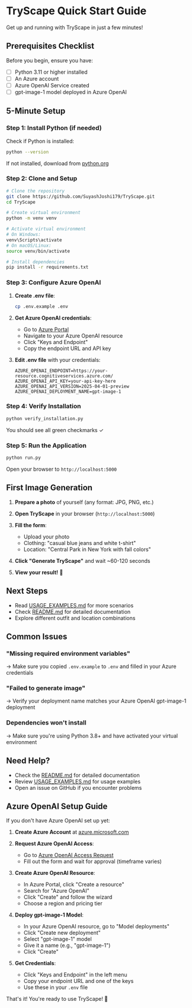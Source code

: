 # TryScape Quick Start Guide

Get up and running with TryScape in just a few minutes!

## Prerequisites Checklist

Before you begin, ensure you have:

- [ ] Python 3.11 or higher installed
- [ ] An Azure account
- [ ] Azure OpenAI Service created
- [ ] gpt-image-1 model deployed in Azure OpenAI

## 5-Minute Setup

### Step 1: Install Python (if needed)

Check if Python is installed:
```bash
python --version
```

If not installed, download from [python.org](https://www.python.org/downloads/)

### Step 2: Clone and Setup

```bash
# Clone the repository
git clone https://github.com/SuyashJoshi179/TryScape.git
cd TryScape

# Create virtual environment
python -m venv venv

# Activate virtual environment
# On Windows:
venv\Scripts\activate
# On macOS/Linux:
source venv/bin/activate

# Install dependencies
pip install -r requirements.txt
```

### Step 3: Configure Azure OpenAI

1. **Create .env file**:
   ```bash
   cp .env.example .env
   ```

2. **Get Azure OpenAI credentials**:
   - Go to [Azure Portal](https://portal.azure.com)
   - Navigate to your Azure OpenAI resource
   - Click "Keys and Endpoint"
   - Copy the endpoint URL and API key

3. **Edit .env file** with your credentials:
   ```
   AZURE_OPENAI_ENDPOINT=https://your-resource.cognitiveservices.azure.com/
   AZURE_OPENAI_API_KEY=your-api-key-here
   AZURE_OPENAI_API_VERSION=2025-04-01-preview
   AZURE_OPENAI_DEPLOYMENT_NAME=gpt-image-1
   ```

### Step 4: Verify Installation

```bash
python verify_installation.py
```

You should see all green checkmarks ✓

### Step 5: Run the Application

```bash
python run.py
```

Open your browser to `http://localhost:5000`

## First Image Generation

1. **Prepare a photo** of yourself (any format: JPG, PNG, etc.)

2. **Open TryScape** in your browser (`http://localhost:5000`)

3. **Fill the form**:
   - Upload your photo
   - Clothing: "casual blue jeans and white t-shirt"
   - Location: "Central Park in New York with fall colors"

4. **Click "Generate TryScape"** and wait ~60-120 seconds

5. **View your result!** 🎉

## Next Steps

- Read [USAGE_EXAMPLES.md](USAGE_EXAMPLES.md) for more scenarios
- Check [README.md](README.md) for detailed documentation
- Explore different outfit and location combinations

## Common Issues

### "Missing required environment variables"
→ Make sure you copied `.env.example` to `.env` and filled in your Azure credentials

### "Failed to generate image"
→ Verify your deployment name matches your Azure OpenAI gpt-image-1 deployment

### Dependencies won't install
→ Make sure you're using Python 3.8+ and have activated your virtual environment

## Need Help?

- Check the [README.md](README.md) for detailed documentation
- Review [USAGE_EXAMPLES.md](USAGE_EXAMPLES.md) for usage examples
- Open an issue on GitHub if you encounter problems

## Azure OpenAI Setup Guide

If you don't have Azure OpenAI set up yet:

1. **Create Azure Account** at [azure.microsoft.com](https://azure.microsoft.com)

2. **Request Azure OpenAI Access**:
   - Go to [Azure OpenAI Access Request](https://aka.ms/oai/access)
   - Fill out the form and wait for approval (timeframe varies)

3. **Create Azure OpenAI Resource**:
   - In Azure Portal, click "Create a resource"
   - Search for "Azure OpenAI"
   - Click "Create" and follow the wizard
   - Choose a region and pricing tier

4. **Deploy gpt-image-1 Model**:
   - In your Azure OpenAI resource, go to "Model deployments"
   - Click "Create new deployment"
   - Select "gpt-image-1" model
   - Give it a name (e.g., "gpt-image-1")
   - Click "Create"

5. **Get Credentials**:
   - Click "Keys and Endpoint" in the left menu
   - Copy your endpoint URL and one of the keys
   - Use these in your `.env` file

That's it! You're ready to use TryScape! 🚀
